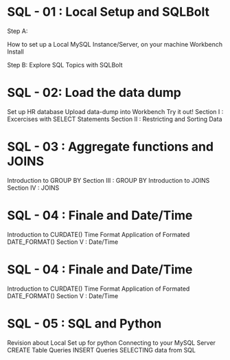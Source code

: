# SQL - 01 : Local Setup and SQLBolt
Step A:

How to set up a Local MySQL Instance/Server, on your machine
Workbench Install

Step B:
Explore SQL Topics with SQLBolt

# SQL - 02: Load the data dump

Set up HR database
Upload data-dump into Workbench
Try it out!
Section I : Excercises with SELECT Statements
Section II : Restricting and Sorting Data

# SQL - 03 : Aggregate functions and JOINS

Introduction to GROUP BY
Section III : GROUP BY
Introduction to JOINS
Section IV : JOINS

# SQL - 04 : Finale and Date/Time

Introduction to CURDATE()
Time Format
Application of Formated DATE_FORMAT()
Section V : Date/Time

# SQL - 04 : Finale and Date/Time

Introduction to CURDATE()
Time Format
Application of Formated DATE_FORMAT()
Section V : Date/Time

# SQL - 05 : SQL and Python

Revision about Local Set up for python
Connecting to your MySQL Server
CREATE Table Queries
INSERT Queries
SELECTING data from SQL
